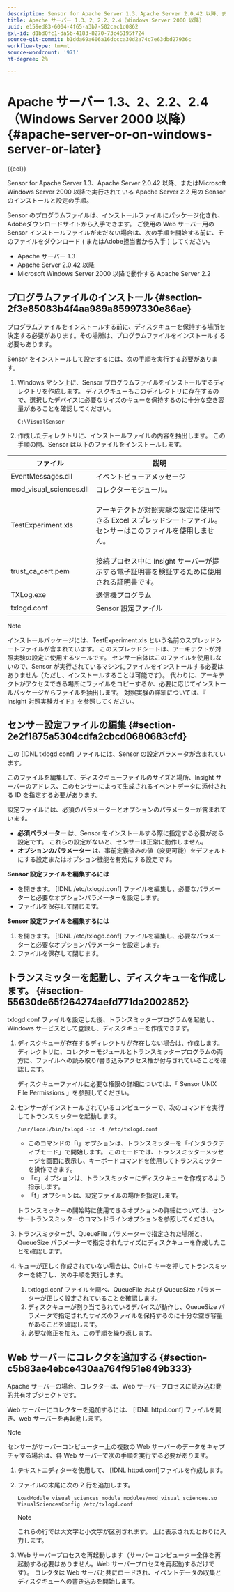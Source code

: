```yaml
---
description: Sensor for Apache Server 1.3、Apache Server 2.0.42 以降、またはMicrosoft Windows Server 2000 以降で実行されている Apache Server 2.2 用の Sensor のインストールと設定の手順。
title: Apache サーバー 1.3、2、2.2、2.4（Windows Server 2000 以降）
uuid: e159ed83-6004-4f65-a3b7-502cac1d0862
exl-id: d1bd0fc1-da5b-4183-8270-73c46195f724
source-git-commit: b1dda69a606a16dccca30d2a74c7e63dbd27936c
workflow-type: tm+mt
source-wordcount: '971'
ht-degree: 2%

---
```


# Apache サーバー 1.3、2、2.2、2.4（Windows Server 2000 以降）{#apache-server-or-on-windows-server-or-later}

{{eol}}

Sensor for Apache Server 1.3、Apache Server 2.0.42 以降、またはMicrosoft Windows Server 2000 以降で実行されている Apache Server 2.2 用の Sensor のインストールと設定の手順。

Sensor のプログラムファイルは、インストールファイルにパッケージ化され、Adobeダウンロードサイトから入手できます。 ご使用の Web サーバー用の Sensor インストールファイルがまだない場合は、次の手順を開始する前に、そのファイルをダウンロード ( またはAdobe担当者から入手 ) してください。

* Apache サーバー 1.3
* Apache Server 2.0.42 以降
* Microsoft Windows Server 2000 以降で動作する Apache Server 2.2

## プログラムファイルのインストール {#section-2f3e85083b4f4aa989a85997330e86ae}

プログラムファイルをインストールする前に、ディスクキューを保持する場所を決定する必要があります。その場所は、プログラムファイルをインストールする必要もあります。

Sensor をインストールして設定するには、次の手順を実行する必要があります。

1. Windows マシン上に、Sensor プログラムファイルをインストールするディレクトリを作成します。 ディスクキューもこのディレクトリに存在するので、選択したデバイスに必要なサイズのキューを保持するのに十分な空き容量があることを確認してください。

   ```
   C:\VisualSensor
   ```

1. 作成したディレクトリに、インストールファイルの内容を抽出します。 この手順の間、Sensor は以下のファイルをインストールします。

<table id="table_ABFF5F92271B4F3CB0AC68DAB6A5709F"> 
 <thead> 
  <tr> 
   <th colname="col1" class="entry"> ファイル </th> 
   <th colname="col2" class="entry"> 説明 </th> 
  </tr> 
 </thead>
 <tbody> 
  <tr> 
   <td colname="col1"> EventMessages.dll </td> 
   <td colname="col2"> イベントビューアメッセージ </td> 
  </tr> 
  <tr> 
   <td colname="col1"> mod_visual_sciences.dll </td> 
   <td colname="col2"> コレクターモジュール。 </td> 
  </tr> 
  <tr> 
   <td colname="col1"> <p>TestExperiment.xls </p> </td> 
   <td colname="col2"> <p>アーキテクトが対照実験の設定に使用できる Excel スプレッドシートファイル。 センサーはこのファイルを使用しません。 </p> </td> 
  </tr> 
  <tr> 
   <td colname="col1"> trust_ca_cert.pem </td> 
   <td colname="col2"> 接続プロセス中に Insight サーバーが提示する電子証明書を検証するために使用される証明書です。 </td> 
  </tr> 
  <tr> 
   <td colname="col1"> TXLog.exe </td> 
   <td colname="col2"> 送信機プログラム </td> 
  </tr> 
  <tr> 
   <td colname="col1"> txlogd.conf </td> 
   <td colname="col2"> Sensor 設定ファイル </td> 
  </tr> 
 </tbody> 
</table>

>[!NOTE]
>
>インストールパッケージには、TestExperiment.xls という名前のスプレッドシートファイルが含まれています。 このスプレッドシートは、アーキテクトが対照実験の設定に使用するツールです。 センサー自体はこのファイルを使用しないので、Sensor が実行されているマシンにファイルをインストールする必要はありません（ただし、インストールすることは可能です）。 代わりに、アーキテクトがアクセスできる場所にファイルをコピーするか、必要に応じてインストールパッケージからファイルを抽出します。 対照実験の詳細については、『 Insight 対照実験ガイド』を参照してください。

## センサー設定ファイルの編集 {#section-2e2f1875a5304cdfa2cbcd0680683cfd}

この [!DNL txlogd.conf] ファイルには、Sensor の設定パラメータが含まれています。

このファイルを編集して、ディスクキューファイルのサイズと場所、Insight サーバーのアドレス、このセンサーによって生成されるイベントデータに添付される ID を指定する必要があります。

設定ファイルには、必須のパラメーターとオプションのパラメーターが含まれています。

* **必須パラメーター** は、Sensor をインストールする際に指定する必要がある設定です。 これらの設定がないと、センサーは正常に動作しません。
* **オプションのパラメーター** は、事前定義済みの値（変更可能）をデフォルトにする設定またはオプション機能を有効にする設定です。

**Sensor 設定ファイルを編集するには**

* を開きます。 [!DNL /etc/txlogd.conf] ファイルを編集し、必要なパラメーターと必要なオプションパラメーターを設定します。
* ファイルを保存して閉じます。

**Sensor 設定ファイルを編集するには**

1. を開きます。 [!DNL /etc/txlogd.conf] ファイルを編集し、必要なパラメーターと必要なオプションパラメーターを設定します。
1. ファイルを保存して閉じます。

## トランスミッターを起動し、ディスクキューを作成します。 {#section-55630de65f264274aefd771da2002852}

txlogd.conf ファイルを設定した後、トランスミッタープログラムを起動し、Windows サービスとして登録し、ディスクキューを作成できます。

1. ディスクキューが存在するディレクトリが存在しない場合は、作成します。 ディレクトリに、コレクターモジュールとトランスミッタープログラムの両方に、ファイルへの読み取り/書き込みアクセス権が付与されていることを確認します。

   ディスクキューファイルに必要な権限の詳細については、「 Sensor UNIX File Permissions 」を参照してください。
1. センサーがインストールされているコンピューターで、次のコマンドを実行してトランスミッターを起動します。

   ```
   /usr/local/bin/txlogd -ic -f /etc/txlogd.conf
   ```

   * このコマンドの「i」オプションは、トランスミッターを「インタラクティブモード」で開始します。 このモードでは、トランスミッターメッセージを画面に表示し、キーボードコマンドを使用してトランスミッターを操作できます。
   * 「c」オプションは、トランスミッターにディスクキューを作成するよう指示します。
   * 「f」オプションは、設定ファイルの場所を指定します。

   トランスミッターの開始時に使用できるオプションの詳細については、センサートランスミッターのコマンドラインオプションを参照してください。

1. トランスミッターが、QueueFile パラメーターで指定された場所と、QueueSize パラメーターで指定されたサイズにディスクキューを作成したことを確認します。
1. キューが正しく作成されていない場合は、Ctrl+C キーを押してトランスミッターを終了し、次の手順を実行します。

   1. txtlogd.conf ファイルを調べ、QueueFile および QueueSize パラメーターが正しく設定されていることを確認します。
   1. ディスクキューが割り当てられているデバイスが動作し、QueueSize パラメータで指定されたサイズのファイルを保持するのに十分な空き容量があることを確認します。
   1. 必要な修正を加え、この手順を繰り返します。

## Web サーバーにコレクタを追加する {#section-c5b83ae4ebce430aa764f951e849b333}

Apache サーバーの場合、コレクターは、Web サーバープロセスに読み込む動的共有オブジェクトです。

Web サーバーにコレクターを追加するには、 [!DNL httpd.conf] ファイルを開き、web サーバーを再起動します。

>[!NOTE]
>
>センサーがサーバーコンピューター上の複数の Web サーバーのデータをキャプチャする場合は、各 Web サーバーで次の手順を実行する必要があります。

1. テキストエディターを使用して、 [!DNL httpd.conf]ファイルを作成します。
1. ファイルの末尾に次の 2 行を追加します。

   ```
   LoadModule visual_sciences_module modules/mod_visual_sciences.so 
   VisualSciencesConfig /etc/txlogd.conf
   ```

   >[!NOTE]
   >
   >これらの行では大文字と小文字が区別されます。 上に表示されたとおりに入力します。

1. Web サーバープロセスを再起動します（サーバーコンピューター全体を再起動する必要はありません。Web サーバープロセスを再起動するだけです）。 コレクタは Web サーバと共にロードされ、イベントデータの収集とディスクキューへの書き込みを開始します。
